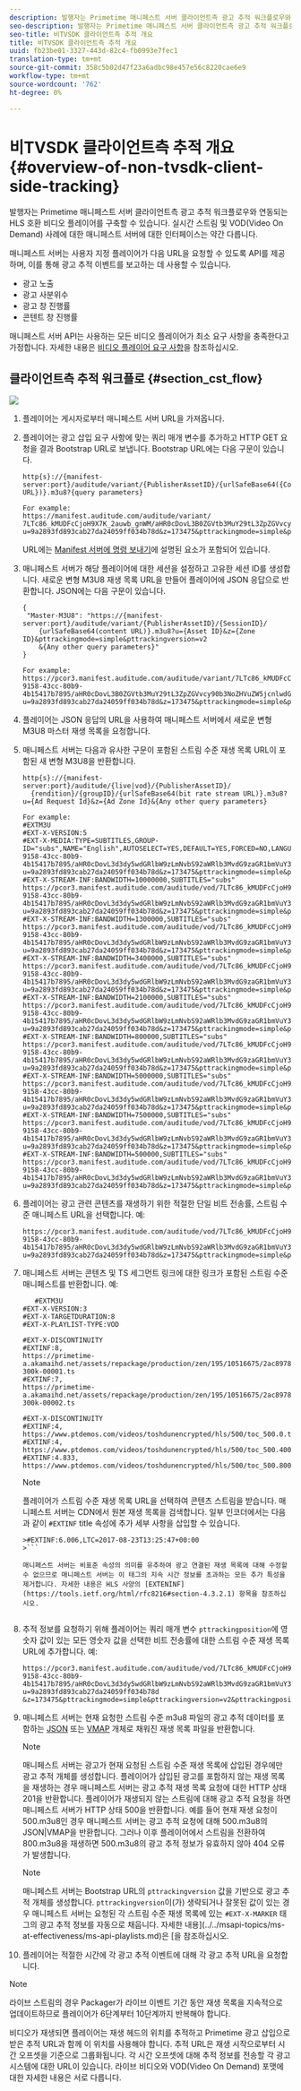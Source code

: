 ```yaml
---
description: 발행자는 Primetime 매니페스트 서버 클라이언트측 광고 추적 워크플로우와 연동되는 HLS 호환 비디오 플레이어를 구축할 수 있습니다. 실시간 스트림 및 VOD(Video On Demand) 사례에 대한 매니페스트 서버에 대한 인터페이스는 약간 다릅니다.
seo-description: 발행자는 Primetime 매니페스트 서버 클라이언트측 광고 추적 워크플로우와 연동되는 HLS 호환 비디오 플레이어를 구축할 수 있습니다. 실시간 스트림 및 VOD(Video On Demand) 사례에 대한 매니페스트 서버에 대한 인터페이스는 약간 다릅니다.
seo-title: 비TVSDK 클라이언트측 추적 개요
title: 비TVSDK 클라이언트측 추적 개요
uuid: fb23be01-3327-443d-82c4-fb0993e7fec1
translation-type: tm+mt
source-git-commit: 358c5b02d47f23a6adbc98e457e56c8220cae6e9
workflow-type: tm+mt
source-wordcount: '762'
ht-degree: 0%

---
```



# 비TVSDK 클라이언트측 추적 개요 {#overview-of-non-tvsdk-client-side-tracking}

발행자는 Primetime 매니페스트 서버 클라이언트측 광고 추적 워크플로우와 연동되는 HLS 호환 비디오 플레이어를 구축할 수 있습니다. 실시간 스트림 및 VOD(Video On Demand) 사례에 대한 매니페스트 서버에 대한 인터페이스는 약간 다릅니다.

매니페스트 서버는 사용자 지정 플레이어가 다음 URL을 요청할 수 있도록 API를 제공하며, 이를 통해 광고 추적 이벤트를 보고하는 데 사용할 수 있습니다.

* 광고 노출
* 광고 사분위수
* 광고 창 진행률
* 콘텐트 창 진행률

매니페스트 서버 API는 사용하는 모든 비디오 플레이어가 최소 요구 사항을 충족한다고 가정합니다. 자세한 내용은 [비디오 플레이어 요구 사항](../../msapi-topics/ms-player-req.md)을 참조하십시오.

## 클라이언트측 추적 워크플로 {#section_cst_flow}

![](assets/pt_ssai_notvsdk_csat_ai-workflow.png)

1. 플레이어는 게시자로부터 매니페스트 서버 URL을 가져옵니다.
1. 플레이어는 광고 삽입 요구 사항에 맞는 쿼리 매개 변수를 추가하고 HTTP GET 요청을 결과 Bootstrap URL로 보냅니다. Bootstrap URL에는 다음 구문이 있습니다.

   ```
   http{s}://{manifest-server:port}/auditude/variant/{PublisherAssetID}/{urlSafeBase64({Content URL})}.m3u8?{query parameters}
   
   For example:
   https://manifest.auditude.com/auditude/variant/
   7LTc86_kMUDFcCjoH9X7K_2auwb_gnWM/aHR0cDovL3B0ZGVtb3MuY29tL3ZpZGVvcy90b3NoZHVuZW5jcnlwdGVkL2hscy90ZXN0Mi5tM3U4.m3u8?
   u=9a2893fd893cab27da24059ff034b78d&z=173475&pttrackingmode=simple&pttrackingversion=v2&__sid__=docExample02
   ```

   URL에는 [Manifest 서버에 명령 보내기](../../msapi-topics/ms-getting-started/ms-sending-cmd.md)에 설명된 요소가 포함되어 있습니다.

1. 매니페스트 서버가 해당 플레이어에 대한 세션을 설정하고 고유한 세션 ID를 생성합니다. 새로운 변형 M3U8 재생 목록 URL을 만들어 플레이어에 JSON 응답으로 반환합니다. JSON에는 다음 구문이 있습니다.

   ```
   {
    "Master-M3U8": "https://{manifest-server:port}/auditude/variant/{PublisherAssetID}/{SessionID}/
       {urlSafeBase64(content URL)}.m3u8?u={Asset ID}&z={Zone ID}&pttrackingmode=simple&pttrackingversion=v2
       &{Any other query parameters}"
   }
   
   For example:
   https://pcor3.manifest.auditude.com/auditude/variant/7LTc86_kMUDFcCjoH9X7K_2auwb_gnWM/f958bef8-9158-43cc-80b9-4b15417b7895/aHR0cDovL3B0ZGVtb3MuY29tL3ZpZGVvcy90b3NoZHVuZW5jcnlwdGVkL2hscy90ZXN0Mi5tM3U4.3u8?u=9a2893fd893cab27da24059ff034b78d&z=173475&pttrackingmode=simple&pttrackingversion=v2
   ```

1. 플레이어는 JSON 응답의 URL을 사용하여 매니페스트 서버에서 새로운 변형 M3U8 마스터 재생 목록을 요청합니다.
1. 매니페스트 서버는 다음과 유사한 구문이 포함된 스트림 수준 재생 목록 URL이 포함된 새 변형 M3U8을 반환합니다.

   ```
   http{s}://{manifest-server:port}/auditude/{live|vod}/{PublisherAssetID}/
     {rendition}/{groupID}/{urlSafeBase64(bit rate stream URL)}.m3u8?u={Ad Request Id}&z={Ad Zone Id}&{Any other query parameters}
   
   For example:
   #EXTM3U
   #EXT-X-VERSION:5
   #EXT-X-MEDIA:TYPE=SUBTITLES,GROUP-ID="subs",NAME="English",AUTOSELECT=YES,DEFAULT=YES,FORCED=NO,LANGUAGE="eng",URI="https://pcor3.manifest.auditude.com/auditude/vod/7LTc86_kMUDFcCjoH9X7K_2auwb_gnWM/webvtt/f958bef8-9158-43cc-80b9-4b15417b7895/aHR0cDovL3d3dy5wdGRlbW9zLmNvbS92aWRlb3MvdG9zaGR1bmVuY3J5cHRlZC9obHMvd2VidnR0L1RPUy1lbjIubTN1OA.m3u8?u=9a2893fd893cab27da24059ff034b78d&z=173475&pttrackingmode=simple&pttrackingversion=v2"
   #EXT-X-STREAM-INF:BANDWIDTH=10000000,SUBTITLES="subs"
   https://pcor3.manifest.auditude.com/auditude/vod/7LTc86_kMUDFcCjoH9X7K_2auwb_gnWM/10000/f958bef8-9158-43cc-80b9-4b15417b7895/aHR0cDovL3d3dy5wdGRlbW9zLmNvbS92aWRlb3MvdG9zaGR1bmVuY3J5cHRlZC9obHMvMTAwMDAvdG9jXzEwMDAwLm0zdTg.m3u8?u=9a2893fd893cab27da24059ff034b78d&z=173475&pttrackingmode=simple&pttrackingversion=v2
   #EXT-X-STREAM-INF:BANDWIDTH=1300000,SUBTITLES="subs"
   https://pcor3.manifest.auditude.com/auditude/vod/7LTc86_kMUDFcCjoH9X7K_2auwb_gnWM/1300/f958bef8-9158-43cc-80b9-4b15417b7895/aHR0cDovL3d3dy5wdGRlbW9zLmNvbS92aWRlb3MvdG9zaGR1bmVuY3J5cHRlZC9obHMvMTMwMC90b2NfMTMwMC5tM3U4.m3u8?u=9a2893fd893cab27da24059ff034b78d&z=173475&pttrackingmode=simple&pttrackingversion=v2
   #EXT-X-STREAM-INF:BANDWIDTH=3400000,SUBTITLES="subs"
   https://pcor3.manifest.auditude.com/auditude/vod/7LTc86_kMUDFcCjoH9X7K_2auwb_gnWM/3400/f958bef8-9158-43cc-80b9-4b15417b7895/aHR0cDovL3d3dy5wdGRlbW9zLmNvbS92aWRlb3MvdG9zaGR1bmVuY3J5cHRlZC9obHMvMzQwMC90b2NfMzQwMC5tM3U4.m3u8?u=9a2893fd893cab27da24059ff034b78d&z=173475&pttrackingmode=simple&pttrackingversion=v2
   #EXT-X-STREAM-INF:BANDWIDTH=2100000,SUBTITLES="subs"
   https://pcor3.manifest.auditude.com/auditude/vod/7LTc86_kMUDFcCjoH9X7K_2auwb_gnWM/2100/f958bef8-9158-43cc-80b9-4b15417b7895/aHR0cDovL3d3dy5wdGRlbW9zLmNvbS92aWRlb3MvdG9zaGR1bmVuY3J5cHRlZC9obHMvMjEwMC90b2NfMjEwMC5tM3U4.m3u8?u=9a2893fd893cab27da24059ff034b78d&z=173475&pttrackingmode=simple&pttrackingversion=v2
   #EXT-X-STREAM-INF:BANDWIDTH=800000,SUBTITLES="subs"
   https://pcor3.manifest.auditude.com/auditude/vod/7LTc86_kMUDFcCjoH9X7K_2auwb_gnWM/800/f958bef8-9158-43cc-80b9-4b15417b7895/aHR0cDovL3d3dy5wdGRlbW9zLmNvbS92aWRlb3MvdG9zaGR1bmVuY3J5cHRlZC9obHMvODAwL3RvY184MDAubTN1OA.m3u8?u=9a2893fd893cab27da24059ff034b78d&z=173475&pttrackingmode=simple&pttrackingversion=v2
   #EXT-X-STREAM-INF:BANDWIDTH=5000000,SUBTITLES="subs"
   https://pcor3.manifest.auditude.com/auditude/vod/7LTc86_kMUDFcCjoH9X7K_2auwb_gnWM/5000/f958bef8-9158-43cc-80b9-4b15417b7895/aHR0cDovL3d3dy5wdGRlbW9zLmNvbS92aWRlb3MvdG9zaGR1bmVuY3J5cHRlZC9obHMvNTAwMC90b2NfNTAwMC5tM3U4.m3u8?u=9a2893fd893cab27da24059ff034b78d&z=173475&pttrackingmode=simple&pttrackingversion=v2
   #EXT-X-STREAM-INF:BANDWIDTH=7500000,SUBTITLES="subs"
   https://pcor3.manifest.auditude.com/auditude/vod/7LTc86_kMUDFcCjoH9X7K_2auwb_gnWM/7500/f958bef8-9158-43cc-80b9-4b15417b7895/aHR0cDovL3d3dy5wdGRlbW9zLmNvbS92aWRlb3MvdG9zaGR1bmVuY3J5cHRlZC9obHMvNzUwMC90b2NfNzUwMC5tM3U4.m3u8?u=9a2893fd893cab27da24059ff034b78d&z=173475&pttrackingmode=simple&pttrackingversion=v2
   #EXT-X-STREAM-INF:BANDWIDTH=500000,SUBTITLES="subs"
   https://pcor3.manifest.auditude.com/auditude/vod/7LTc86_kMUDFcCjoH9X7K_2auwb_gnWM/500/f958bef8-9158-43cc-80b9-4b15417b7895/aHR0cDovL3d3dy5wdGRlbW9zLmNvbS92aWRlb3MvdG9zaGR1bmVuY3J5cHRlZC9obHMvNTAwL3RvY181MDAubTN1OA.m3u8?u=9a2893fd893cab27da24059ff034b78d&z=173475&pttrackingmode=simple&pttrackingversion=v2
   ```

1. 플레이어는 광고 관련 콘텐츠를 재생하기 위한 적절한 단일 비트 전송률, 스트림 수준 매니페스트 URL을 선택합니다. 예:

   ```
   https://pcor3.manifest.auditude.com/auditude/vod/7LTc86_kMUDFcCjoH9X7K_2auwb_gnWM/500/f958bef8-9158-43cc-80b9-4b15417b7895/aHR0cDovL3d3dy5wdGRlbW9zLmNvbS92aWRlb3MvdG9zaGR1bmVuY3J5cHRlZC9obHMvNTAwL3RvY181MDAubTN1OA.m3u8?u=9a2893fd893cab27da24059ff034b78d&z=173475&pttrackingmode=simple&pttrackingversion=v2
   ```

1. 매니페스트 서버는 콘텐츠 및 TS 세그먼트 링크에 대한 링크가 포함된 스트림 수준 매니페스트를 반환합니다. 예:

   ```
      #EXTM3U
   #EXT-X-VERSION:3
   #EXT-X-TARGETDURATION:8
   #EXT-X-PLAYLIST-TYPE:VOD
   
   #EXT-X-DISCONTINUITY
   #EXTINF:8,
   https://primetime-a.akamaihd.net/assets/repackage/production/zen/195/10516675/2ac89785ee8df17a31b2594c61f6921e-300k-00001.ts
   #EXTINF:7,
   https://primetime-a.akamaihd.net/assets/repackage/production/zen/195/10516675/2ac89785ee8df17a31b2594c61f6921e-300k-00002.ts
   
   #EXT-X-DISCONTINUITY
   #EXTINF:4,
   https://www.ptdemos.com/videos/toshdunencrypted/hls/500/toc_500.0.ts
   #EXTINF:4,
   https://www.ptdemos.com/videos/toshdunencrypted/hls/500/toc_500.4000.ts
   #EXTINF:4.833,
   https://www.ptdemos.com/videos/toshdunencrypted/hls/500/toc_500.8000.ts   
   ```

   >[!NOTE]
   >
   >플레이어가 스트림 수준 재생 목록 URL을 선택하여 콘텐츠 스트림을 받습니다. 매니페스트 서버는 CDN에서 원본 재생 목록을 검색합니다. 일부 인코더에서는 다음과 같이 `#EXTINF` title 속성에 추가 세부 사항을 삽입할 수 있습니다.
   >
   >
   ```
   >#EXTINF:6.006,LTC=2017-08-23T13:25:47+00:00
   >```

   매니페스트 서버는 비표준 속성의 의미를 유추하여 광고 연결된 재생 목록에 대해 수정할 수 없으므로 매니페스트 서버는 이 태그의 지속 시간 정보를 초과하는 모든 추가 특성을 제거합니다. 자세한 내용은 HLS 사양의 [EXTENINF](https://tools.ietf.org/html/rfc8216#section-4.3.2.1) 항목을 참조하십시오.


1. 추적 정보를 요청하기 위해 플레이어는 쿼리 매개 변수 `pttrackingposition`에 영숫자 값이 있는 모든 영숫자 값을 선택한 비트 전송률에 대한 스트림 수준 재생 목록 URL에 추가합니다. 예:

   ```
   https://pcor3.manifest.auditude.com/auditude/vod/7LTc86_kMUDFcCjoH9X7K_2auwb_gnWM/500/f958bef8-9158-43cc-80b9-4b15417b7895/aHR0cDovL3d3dy5wdGRlbW9zLmNvbS92aWRlb3MvdG9zaGR1bmVuY3J5cHRlZC9obHMvNTAwL3RvY181MDAubTN1OA.m3u8?u=9a2893fd893cab27da24059ff034b78d
   &z=173475&pttrackingmode=simple&pttrackingversion=v2&pttrackingposition=1
   ```

1. 매니페스트 서버는 현재 요청한 스트림 수준 m3u8 파일의 광고 추적 데이터를 포함하는 [JSON](../../msapi-topics/ms-list-file-formats/notvsdk-csat-sidecar.md) 또는 [VMAP](../../msapi-topics/ms-list-file-formats/notvsdk-csat-vmap.md) 개체로 채워진 재생 목록 파일을 반환합니다.

   >[!NOTE]
   >
   >매니페스트 서버는 광고가 현재 요청된 스트림 수준 재생 목록에 삽입된 경우에만 광고 추적 개체를 생성합니다. 플레이어가 삽입된 광고를 포함하지 않는 재생 목록을 재생하는 경우 매니페스트 서버는 광고 추적 재생 목록 요청에 대한 HTTP 상태 201을 반환합니다. 플레이어가 재생되지 않는 스트림에 대해 광고 추적 요청을 하면 매니페스트 서버가 HTTP 상태 500을 반환합니다. 예를 들어 현재 재생 요청이 500.m3u8인 경우 매니페스트 서버는 광고 추적 요청에 대해 500.m3u8의 JSON|VMAP을 반환합니다. 그러나 이후 플레이어에서 스트림을 전환하여 800.m3u8을 재생하면 500.m3u8의 광고 추적 정보가 유효하지 않아 404 오류가 발생합니다.

   >[!NOTE]
   >
   >매니페스트 서버는 Bootstrap URL의 `pttrackingversion` 값을 기반으로 광고 추적 개체를 생성합니다. `pttrackingversion`이(가) 생략되거나 잘못된 값이 있는 경우 매니페스트 서버는 요청된 각 스트림 수준 재생 목록에 있는 `#EXT-X-MARKER` 태그의 광고 추적 정보를 자동으로 채웁니다. 자세한 내용](../../msapi-topics/ms-at-effectiveness/ms-api-playlists.md)은 [을 참조하십시오.

1. 플레이어는 적절한 시간에 각 광고 추적 이벤트에 대해 각 광고 추적 URL을 요청합니다.

>[!NOTE]
>
>라이브 스트림의 경우 Packager가 라이브 이벤트 기간 동안 재생 목록을 지속적으로 업데이트하므로 플레이어가 6단계부터 10단계까지 반복해야 합니다.

비디오가 재생되면 플레이어는 재생 헤드의 위치를 추적하고 Primetime 광고 삽입으로 받은 추적 URL과 함께 이 위치를 사용해야 합니다. 추적 URL은 재생 시작으로부터 시간 오프셋을 기준으로 그룹화됩니다. 각 시간 오프셋에 대해 추적 정보를 전송할 각 광고 시스템에 대한 URL이 있습니다. 라이브 비디오와 VOD(Video On Demand) 포맷에 대한 자세한 내용은 서로 다릅니다.

